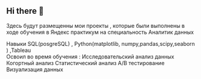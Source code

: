 ## Hi there 👋

Здесь будут размещенны мои проекты , которые были выполнены в ходе обучения в Яндекс практикум на специальность Аналитик данных

Навыки	SQL(posgreSQL) , Python(matplotlib, numpy,pandas,scipy,seaborn ) ,Tableau  
Освоил во время обучения :
  Исследовательский анализ данных
  Когортный анализ 
  Статистический анализ 
  A/B тестирование
  Визуализация данных

